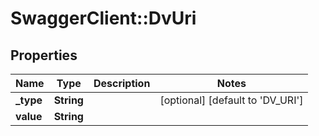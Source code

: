 # SwaggerClient::DvUri

## Properties
Name | Type | Description | Notes
------------ | ------------- | ------------- | -------------
**_type** | **String** |  | [optional] [default to &#x27;DV_URI&#x27;]
**value** | **String** |  | 

